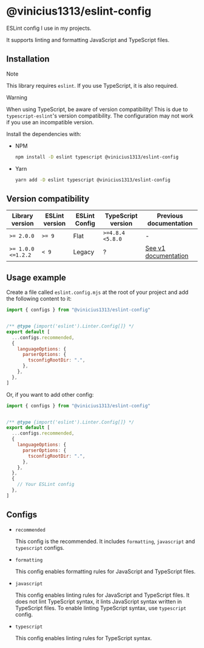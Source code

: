 # @vinicius1313/eslint-config

ESLint config I use in my projects.

It supports linting and formatting JavaScript and TypeScript files.

## Installation

> [!NOTE]
> This library requires `eslint`. If you use TypeScript, it is also required.

> [!WARNING]
> When using TypeScript, be aware of version compatibility!
> This is due to `typescript-eslint`'s version compatibility.
> The configuration may not work if you use an incompatible version.

Install the dependencies with:

- NPM
  ```sh
  npm install -D eslint typescript @vinicius1313/eslint-config
  ```

- Yarn

  ```sh
  yarn add -D eslint typescript @vinicius1313/eslint-config
  ```

## Version compatibility

| Library version | ESLint version | ESLint Config | TypeScript version | Previous documentation |
|-----------------|----------------|---------------|--------------------|------------------------|
`>= 2.0.0` | `>= 9` | Flat | `>=4.8.4 <5.8.0` | -
`>= 1.0.0 <=1.2.2` | `< 9` | Legacy | ? | [See v1 documentation](./docs/README-v1.md)

## Usage example

Create a file called `eslint.config.mjs` at the root of your project and add the following content to it:

```js
import { configs } from "@vinicius1313/eslint-config"


/** @type {import('eslint').Linter.Config[]} */
export default [
  ...configs.recommended,
  {
    languageOptions: {
      parserOptions: {
        tsconfigRootDir: ".",
      },
    },
  },
]
```

Or, if you want to add other config:

```js
import { configs } from "@vinicius1313/eslint-config"


/** @type {import('eslint').Linter.Config[]} */
export default [
  ...configs.recommended,
  {
    languageOptions: {
      parserOptions: {
        tsconfigRootDir: ".",
      },
    },
  },
  {
    // Your ESLint config
  },
]
```

## Configs

- `recommended`

    This config is the recommended. It includes `formatting`, `javascript` and
    `typescript` configs.

- `formatting`

    This config enables formatting rules for JavaScript and TypeScript files.

- `javascript`

    This config enables linting rules for JavaScript and TypeScript files. It does not
    lint TypeScript syntax, it lints JavaScript syntax written in TypeScript files. To
    enable linting TypeScript syntax, use `typescript` config.

- `typescript`

    This config enables linting rules for TypeScript syntax.
